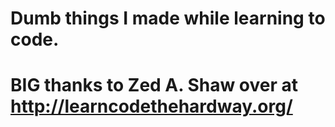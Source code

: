 # Dumb things I made while learning to code.
# BIG thanks to Zed A. Shaw over at http://learncodethehardway.org/
